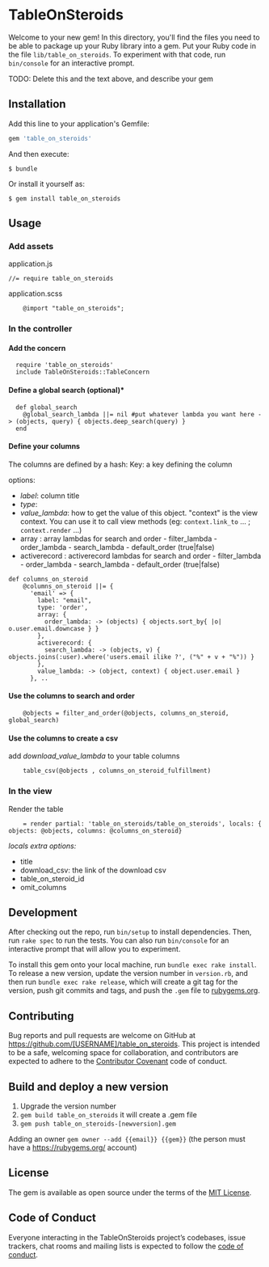 # TableOnSteroids

Welcome to your new gem! In this directory, you'll find the files you need to be able to package up your Ruby library into a gem. Put your Ruby code in the file `lib/table_on_steroids`. To experiment with that code, run `bin/console` for an interactive prompt.

TODO: Delete this and the text above, and describe your gem

## Installation

Add this line to your application's Gemfile:

```ruby
gem 'table_on_steroids'
```

And then execute:

    $ bundle

Or install it yourself as:

    $ gem install table_on_steroids

## Usage

### Add assets

application.js

```
//= require table_on_steroids
```

application.scss
```
    @import "table_on_steroids";
```

### In the controller
#### Add the concern 

```
  require 'table_on_steroids'
  include TableOnSteroids::TableConcern
```

#### Define a global search (optional)*
```
  def global_search
    @global_search_lambda ||= nil #put whatever lambda you want here -> (objects, query) { objects.deep_search(query) }
  end
```

#### Define your columns

The columns are defined by a hash: 
Key: a key defining the column

options:
 - *label*: column title
 - *type*:
 - *value_lambda*: how to get the value of this object. "context" is the view context. You can use it to call view methods (eg: `context.link_to` ... ; `context.render` ...)
 - array : array lambdas for search and order
        - filter_lambda
        - order_lambda
        - search_lambda
        - default_order (true|false)
 - activerecord : activerecord lambdas for search and order
        - filter_lambda
        - order_lambda
        - search_lambda
        - default_order (true|false)


```
def columns_on_steroid
    @columns_on_steroid ||= {
      'email' => {
        label: "email",
        type: 'order',
        array: {
          order_lambda: -> (objects) { objects.sort_by{ |o| o.user.email.downcase } }
        },
        activerecord: {
          search_lambda: -> (objects, v) { objects.joins(:user).where('users.email ilike ?', ("%" + v + "%")) }
        },
        value_lambda: -> (object, context) { object.user.email } 
      }, ..
```
#### Use the columns to search and order
```
    @objects = filter_and_order(@objects, columns_on_steroid, global_search)
```
#### Use the columns to create a csv
add *download_value_lambda* to your table columns
```
    table_csv(@objects , columns_on_steroid_fulfillment)
```

### In the view

Render the table

```
    = render partial: 'table_on_steroids/table_on_steroids', locals: { objects: @objects, columns: @columns_on_steroid}

```

_locals extra options:_
- title
- download_csv: the link of the download csv 
- table_on_steroid_id
- omit_columns



## Development

After checking out the repo, run `bin/setup` to install dependencies. Then, run `rake spec` to run the tests. You can also run `bin/console` for an interactive prompt that will allow you to experiment.

To install this gem onto your local machine, run `bundle exec rake install`. To release a new version, update the version number in `version.rb`, and then run `bundle exec rake release`, which will create a git tag for the version, push git commits and tags, and push the `.gem` file to [rubygems.org](https://rubygems.org).

## Contributing

Bug reports and pull requests are welcome on GitHub at https://github.com/[USERNAME]/table_on_steroids. This project is intended to be a safe, welcoming space for collaboration, and contributors are expected to adhere to the [Contributor Covenant](http://contributor-covenant.org) code of conduct.

## Build and deploy a new version

1. Upgrade the version number
2. `gem build table_on_steroids` it will create a .gem file
3. `gem push table_on_steroids-[newversion].gem`

Adding an owner `gem owner --add {{email}} {{gem}}` (the person must have a https://rubygems.org/ account)

## License

The gem is available as open source under the terms of the [MIT License](https://opensource.org/licenses/MIT).

## Code of Conduct

Everyone interacting in the TableOnSteroids project’s codebases, issue trackers, chat rooms and mailing lists is expected to follow the [code of conduct](https://github.com/[USERNAME]/table_on_steroids/blob/master/CODE_OF_CONDUCT.md).
